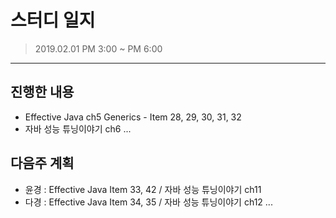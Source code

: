 # 스터디 일지 
> 2019.02.01 PM 3:00 ~ PM 6:00
---

## 진행한 내용 
- Effective Java ch5 Generics - Item 28, 29, 30, 31, 32
- 자바 성능 튜닝이야기 ch6
...

## 다음주 계획 
- 윤경 : Effective Java Item 33, 42 / 자바 성능 튜닝이야기 ch11
- 다경 : Effective Java Item 34, 35 / 자바 성능 튜닝이야기 ch12
...
